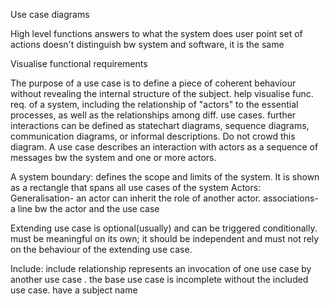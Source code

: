 Use case diagrams

High level functions
answers to what the system does
user point
set of actions
doesn't distinguish bw system and software, it is the same

Visualise functional requirements

The purpose of a use case is to define a piece of coherent behaviour without revealing the internal structure of the subject.
help visualise func. req. of a system, including the relationship of "actors" to the essential processes, as well as the relationships among diff. use cases.
further interactions can be defined as statechart diagrams, sequence diagrams, communication diagrams, or informal descriptions. Do not crowd this diagram.
A use case describes an interaction with actors as a sequence of messages bw the system and one or more actors.

A system boundary: defines the scope and limits of the system. It is shown as a rectangle that spans all use cases of the system
Actors:
Generalisation- an actor can inherit the role of another actor.
associations- a line bw the actor and the use case

Extending use case is optional(usually) and can be triggered conditionally.
must be meaningful on its own; it should be independent and must not rely on the behaviour of the extending use case.

Include: include relationship represents an invocation of one use case by another use case .
the base use case is incomplete  without the included use case.
have a subject name









